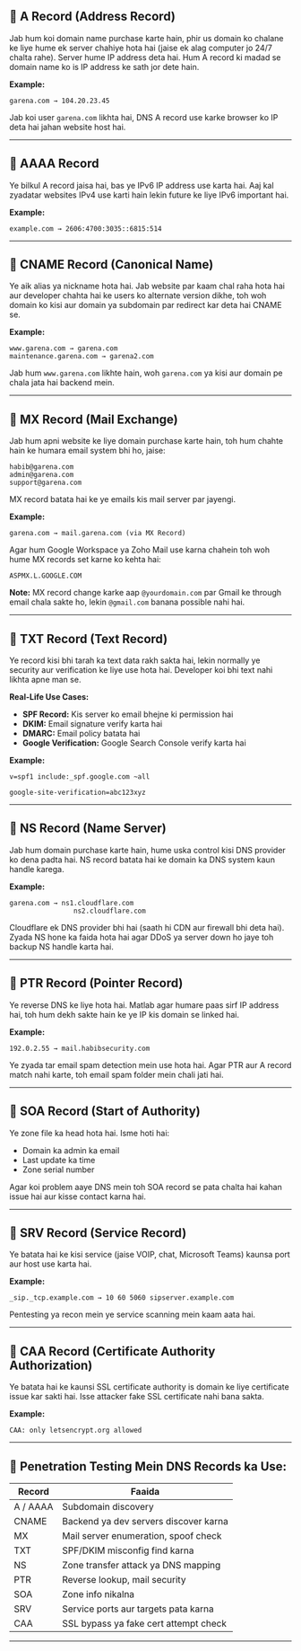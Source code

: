 ## 🔹 A Record (Address Record)

Jab hum koi domain name purchase karte hain, phir us domain ko chalane ke liye hume ek server chahiye hota hai (jaise ek alag computer jo 24/7 chalta rahe). Server hume IP address deta hai. Hum A record ki madad se domain name ko is IP address ke sath jor dete hain.

**Example:**

```
garena.com → 104.20.23.45
```

Jab koi user `garena.com` likhta hai, DNS A record use karke browser ko IP deta hai jahan website host hai.

---

## 🔹 AAAA Record

Ye bilkul A record jaisa hai, bas ye IPv6 IP address use karta hai. Aaj kal zyadatar websites IPv4 use karti hain lekin future ke liye IPv6 important hai.

**Example:**

```
example.com → 2606:4700:3035::6815:514
```

---

## 🔹 CNAME Record (Canonical Name)

Ye aik alias ya nickname hota hai. Jab website par kaam chal raha hota hai aur developer chahta hai ke users ko alternate version dikhe, toh woh domain ko kisi aur domain ya subdomain par redirect kar deta hai CNAME se.

**Example:**

```
www.garena.com → garena.com
maintenance.garena.com → garena2.com
```

Jab hum `www.garena.com` likhte hain, woh `garena.com` ya kisi aur domain pe chala jata hai backend mein.

---

## 🔹 MX Record (Mail Exchange)

Jab hum apni website ke liye domain purchase karte hain, toh hum chahte hain ke humara email system bhi ho, jaise:

```
habib@garena.com
admin@garena.com
support@garena.com
```

MX record batata hai ke ye emails kis mail server par jayengi.

**Example:**

```
garena.com → mail.garena.com (via MX Record)
```

Agar hum Google Workspace ya Zoho Mail use karna chahein toh woh hume MX records set karne ko kehta hai:

```
ASPMX.L.GOOGLE.COM
```

**Note:** MX record change karke aap `@yourdomain.com` par Gmail ke through email chala sakte ho, lekin `@gmail.com` banana possible nahi hai.

---

## 🔹 TXT Record (Text Record)

Ye record kisi bhi tarah ka text data rakh sakta hai, lekin normally ye security aur verification ke liye use hota hai. Developer koi bhi text nahi likhta apne man se.

**Real-Life Use Cases:**

* **SPF Record:** Kis server ko email bhejne ki permission hai
* **DKIM:** Email signature verify karta hai
* **DMARC:** Email policy batata hai
* **Google Verification:** Google Search Console verify karta hai

**Example:**

```
v=spf1 include:_spf.google.com ~all
```

```
google-site-verification=abc123xyz
```

---

## 🔹 NS Record (Name Server)

Jab hum domain purchase karte hain, hume uska control kisi DNS provider ko dena padta hai. NS record batata hai ke domain ka DNS system kaun handle karega.

**Example:**

```
garena.com → ns1.cloudflare.com
                ns2.cloudflare.com
```

Cloudflare ek DNS provider bhi hai (saath hi CDN aur firewall bhi deta hai). Zyada NS hone ka faida hota hai agar DDoS ya server down ho jaye toh backup NS handle karta hai.

---

## 🔹 PTR Record (Pointer Record)

Ye reverse DNS ke liye hota hai. Matlab agar humare paas sirf IP address hai, toh hum dekh sakte hain ke ye IP kis domain se linked hai.

**Example:**

```
192.0.2.55 → mail.habibsecurity.com
```

Ye zyada tar email spam detection mein use hota hai. Agar PTR aur A record match nahi karte, toh email spam folder mein chali jati hai.

---

## 🔹 SOA Record (Start of Authority)

Ye zone file ka head hota hai. Isme hoti hai:

* Domain ka admin ka email
* Last update ka time
* Zone serial number

Agar koi problem aaye DNS mein toh SOA record se pata chalta hai kahan issue hai aur kisse contact karna hai.

---

## 🔹 SRV Record (Service Record)

Ye batata hai ke kisi service (jaise VOIP, chat, Microsoft Teams) kaunsa port aur host use karta hai.

**Example:**

```
_sip._tcp.example.com → 10 60 5060 sipserver.example.com
```

Pentesting ya recon mein ye service scanning mein kaam aata hai.

---

## 🔹 CAA Record (Certificate Authority Authorization)

Ye batata hai ke kaunsi SSL certificate authority is domain ke liye certificate issue kar sakti hai. Isse attacker fake SSL certificate nahi bana sakta.

**Example:**

```
CAA: only letsencrypt.org allowed
```

---

## 🔧 Penetration Testing Mein DNS Records ka Use:

| Record   | Faaida                                |
| -------- | ------------------------------------- |
| A / AAAA | Subdomain discovery                   |
| CNAME    | Backend ya dev servers discover karna |
| MX       | Mail server enumeration, spoof check  |
| TXT      | SPF/DKIM misconfig find karna         |
| NS       | Zone transfer attack ya DNS mapping   |
| PTR      | Reverse lookup, mail security         |
| SOA      | Zone info nikalna                     |
| SRV      | Service ports aur targets pata karna  |
| CAA      | SSL bypass ya fake cert attempt check |

---
